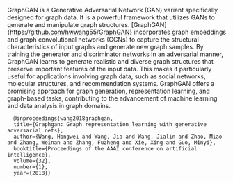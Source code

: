 GraphGAN is a Generative Adversarial Network (GAN) variant specifically designed for graph data. It is a powerful framework that utilizes GANs to generate and manipulate graph structures. [GraphGAN]{https://github.com/hwwang55/GraphGAN} incorporates graph embeddings and graph convolutional networks (GCNs) to capture the structural characteristics of input graphs and generate new graph samples. By training the generator and discriminator networks in an adversarial manner, GraphGAN learns to generate realistic and diverse graph structures that preserve important features of the input data. This makes it particularly useful for applications involving graph data, such as social networks, molecular structures, and recommendation systems. GraphGAN offers a promising approach for graph generation, representation learning, and graph-based tasks, contributing to the advancement of machine learning and data analysis in graph domains.


```
  @inproceedings{wang2018graphgan,
  title={Graphgan: Graph representation learning with generative adversarial nets},
  author={Wang, Hongwei and Wang, Jia and Wang, Jialin and Zhao, Miao and Zhang, Weinan and Zhang, Fuzheng and Xie, Xing and Guo, Minyi},
  booktitle={Proceedings of the AAAI conference on artificial intelligence},
  volume={32},
  number={1},
  year={2018}}
```
